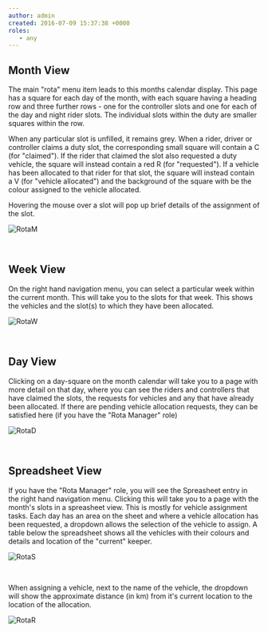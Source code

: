 ```yaml
---
author: admin
created: 2016-07-09 15:37:38 +0000
roles:
   - any
---
```


Month View
----------------
The main "rota" menu item leads to this months calendar display. This page has a square for each day of the month, with each square having a heading row and three further rows - one for the controller slots and one for each of the day and night rider slots. The individual slots within the duty are smaller squares within the row.

When any particular slot is unfilled, it remains grey. When a rider, driver or controller claims a duty slot, the corresponding small square will contain a C (for "claimed"). If the rider that claimed the slot also requested a duty vehicle, the square will instead contain a red R (for "requested"). If a vehicle has been allocated to that rider for that slot, the square will instead contain a V (for "vehicle allocated") and the background of the square with be the colour assigned to the vehicle allocated.

Hovering the mouse over a slot will pop up brief details of the assignment of the slot.

![RotaM]([%links.assets%]rota-tip.png)


<p>&nbsp;<p>


Week View
---------------
On the right hand navigation menu, you can select a particular week within the current month. This will take you to the slots for that week. This shows the vehicles and the slot(s) to which they have been allocated.

![RotaW]([%links.assets%]rota-week.png)

<p>&nbsp;<p>


Day View
-------------
Clicking on a day-square on the month calendar will take you to a page with more detail on that day, where you can see the riders and controllers that have claimed the slots, the requests for vehicles and any that have already been allocated. If there are pending vehicle allocation requests, they can be satisfied here (if you have the "Rota Manager" role)

![RotaD]([%links.assets%]rota-day.png)


<p>&nbsp;<p>


Spreadsheet View
-------------------------
If you have the "Rota Manager" role, you will see the Spreasheet entry in the right hand navigation menu. Clicking this will take you to a page with the month's slots in a spreasheet view. This is mostly for vehicle assignment tasks. Each day has an area on the sheet and where a vehicle allocation has been requested, a dropdown allows the selection of the vehicle to assign. A table below the spreadsheet shows all the vehicles with their colours and details and location of the "current" keeper.

![RotaS]([%links.assets%]rota-sheet.png)

<p>&nbsp;<p>
When assigning a vehicle, next to the name of the vehicle, the dropdown will show the approximate distance (in km) from it's current location to the location of the allocation.

![RotaR]([%links.assets%]rota-distance.png)
